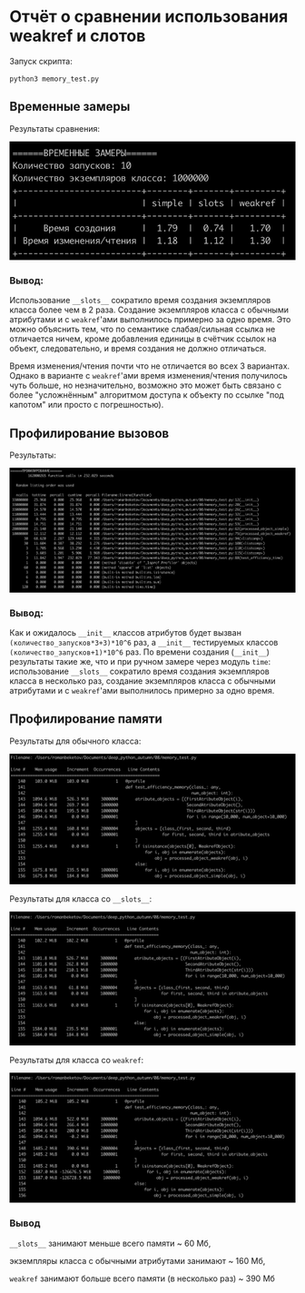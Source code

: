 # Отчёт о сравнении использования weakref и слотов
Запуск скрипта:
```
python3 memory_test.py
```

## Временные замеры
Результаты сравнения:

![Результаты сравнения](./pictures/time_test.png)

### Вывод:
Использование `__slots__` сократило время создания экземпляров класса более чем в 2 раза. Создание экземпляров класса с обычными атрибутами и с `weakref`'ами выполнилось примерно за одно время. Это можно объяснить тем, что по семантике слабая/сильная ссылка не отличается ничем, кроме добавления единицы в счётчик ссылок на объект, следовательно, и время создания не должно отличаться.

Время изменения/чтения почти что не отличается во всех 3 вариантах. Однако в варианте с `weakref`'ами время изменения/чтения получилось чуть больше, но незначительно, возможно это может быть связано с более "усложнённым" алгоритмом доступа к объекту по ссылке "под капотом" или просто с погрешностью).

## Профилирование вызовов
Результаты:

![Профилирование вызовов](./pictures/cprofile.png)

### Вывод:
Как и ожидалось `__init__` классов атрибутов будет вызван `(количество_запусков*3+3)*10^6` раз, а `__init__` тестируемых классов `(количество_запусков+1)*10^6` раз.
По времени создания (`__init__`) результаты такие же, что и при ручном замере через модуль `time`:
использование `__slots__` сократило время создания экземпляров класса в несколько раз, создание экземпляров класса с обычными атрибутами и с `weakref`'ами выполнилось примерно за одно время.

## Профилирование памяти
Результаты для обычного класса:

![обычный класс](./pictures/simple_profile_memory.png)

Результаты для класса со `__slots__`:

![slots](./pictures/slots_profile_memory.png)

Результаты для класса со `weakref`:

![weakref](./pictures/weakref_profile_memory.png)

### Вывод
`__slots__` занимают меньше всего памяти ~ 60 Мб,

экземпляры класса с обычными атрибутами занимают  ~ 160 Мб,

`weakref` занимают больше всего памяти (в несколько раз) ~ 390 Мб